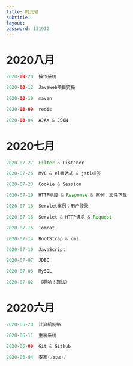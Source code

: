 ```yaml
---
title: 时光轴
subtitle: 
layout: 
password: 131912
---
```


<div class="markdown-body">




# 2020八月

~~~java
2020-09-20  操作系统

2020-08-12  Javaweb项目实操

2020-08-10  maven 

2020-08-09  redis 

2020-08-04  AJAX & JSON
~~~

# 2020七月

~~~java
2020-07-27  Filter & Listener

2020-07-26  MVC & el表达式 & jstl标签

2020-07-23  Cookie & Session

2020-07-19  HTTP响应 & Response & 案例：文件下载

2020-07-18  Servlet案例：用户登录

2020-07-16  Servlet & HTTP请求 & Request

2020-07-15	Tomcat

2020-07-14	BootStrap & xml

2020-07-10	JavaScript

2020-07-07	JDBC

2020-07-03	MySQL

2020-07-02	《啊哈！算法》
~~~

# 2020六月

~~~java
2020-06-20	计算机网络

2020-06-11	重装系统

2020-06-09	Git & Github

2020-06-04	安家(/≧▽≦)/
~~~





</div>